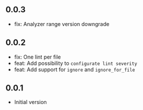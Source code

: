 ## 0.0.3
- fix: Analyzer range version downgrade

## 0.0.2
- fix: One lint per file
- feat: Add possibility to `configurate lint severity`
- feat: Add support for `ignore` and `ignore_for_file`

## 0.0.1
- Initial version